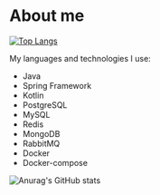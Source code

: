 # About me

[![Top Langs](https://github-readme-stats.vercel.app/api/top-langs/?username=TheScarletArrow&exclude_repo=python-mai&layout=compact&theme=radical)](https://github.com/anuraghazra/github-readme-stats)

My languages and technologies I use:
* Java
* Spring Framework
* Kotlin
* PostgreSQL
* MySQL
* Redis
* MongoDB
* RabbitMQ
* Docker
* Docker-compose


![Anurag's GitHub stats](https://github-readme-stats.vercel.app/api?username=TheScarletArrow&show_icons=true&theme=radical)
